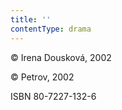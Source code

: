 ```yaml
---
title: ''
contentType: drama
---
```


<section>

© Irena Dousková, 2002

© Petrov, 2002

ISBN 80-7227-132-6

</section>
